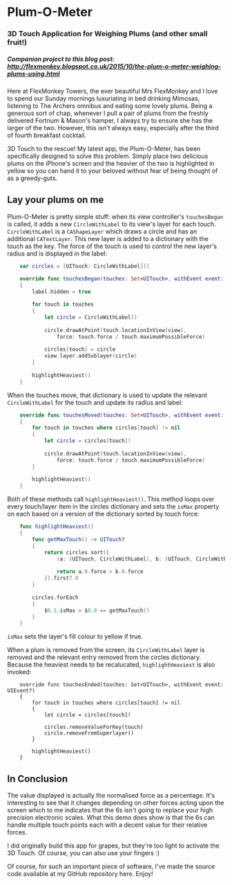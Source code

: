 # Plum-O-Meter
### 3D Touch Application for Weighing Plums (and other small fruit!)

##### _Companion project to this blog post: http://flexmonkey.blogspot.co.uk/2015/10/the-plum-o-meter-weighing-plums-using.html_

Here at FlexMonkey Towers, the ever beautiful Mrs FlexMonkey and I love to spend our Sunday mornings luxuriating in bed drinking Mimosas, listening to The Archers omnibus and eating some lovely plums. Being a generous sort of chap, whenever I pull a pair of plums from the freshly delivered Fortnum & Mason's hamper, I always try to ensure she has the larger of the two. However, this isn't always easy, especially after the third of fourth breakfast cocktail.

3D Touch to the rescue! My latest app, the Plum-O-Meter, has been specifically designed to solve this problem. Simply place two delicious plums on the iPhone's screen and the heavier of the two is highlighted in yellow so you can hand it to your beloved without fear of being thought of as a greedy-guts.

## Lay your plums on me

Plum-O-Meter is pretty simple stuff: when its view controller's `touchesBegan` is called, it  adds a new `CircleWithLabel` to its view's layer for each touch. `CircleWithLabel` is a `CAShapeLayer` which draws a circle and has an additional `CATextLayer`. This new layer is added to a dictionary with the touch as the key. The force of the touch is used to control the new layer's radius and is displayed in the label:

```swift
    var circles = [UITouch: CircleWithLabel]()

    override func touchesBegan(touches: Set<UITouch>, withEvent event: UIEvent?)
    {
        label.hidden = true
        
        for touch in touches
        {
            let circle = CircleWithLabel()
            
            circle.drawAtPoint(touch.locationInView(view),
                force: touch.force / touch.maximumPossibleForce)
            
            circles[touch] = circle
            view.layer.addSublayer(circle)
        }
        
        highlightHeaviest()
    }
```

When the touches move, that dictionary is used to update the relevant `CircleWithLabel` for the touch and update its radius and label:

```swift
    override func touchesMoved(touches: Set<UITouch>, withEvent event: UIEvent?)
    {
        for touch in touches where circles[touch] != nil
        {
            let circle = circles[touch]!
            
            circle.drawAtPoint(touch.locationInView(view),
                force: touch.force / touch.maximumPossibleForce)
        }
        
        highlightHeaviest()
    }
```

Both of these methods call `highlightHeaviest()`. This method loops over every touch/layer item in the circles dictionary and sets the `isMax` property on each based on a version of the dictionary sorted by touch force:

```swift
    func highlightHeaviest()
    {
        func getMaxTouch() -> UITouch?
        {
            return circles.sort({
                (a: (UITouch, CircleWithLabel), b: (UITouch, CircleWithLabel)) -> Bool in
                
                return a.0.force > b.0.force
            }).first?.0
        }
        
        circles.forEach
        {
            $0.1.isMax = $0.0 == getMaxTouch()
        }
    }
```

`isMax` sets the layer's fill colour to yellow if true.

When a plum is removed from the screen, its `CircleWithLabel` layer is removed and the relevant entry removed from the circles dictionary. Because the heaviest needs to be recalucated, `highlightHeaviest` is also invoked:

```
    override func touchesEnded(touches: Set<UITouch>, withEvent event: UIEvent?)
    {
        for touch in touches where circles[touch] != nil
        {
            let circle = circles[touch]!
            
            circles.removeValueForKey(touch)
            circle.removeFromSuperlayer()
        }
        
        highlightHeaviest()
    }
```

## In Conclusion

The value displayed is actually the normalised force as a percentage. It's interesting to see that it changes depending on other forces acting upon the screen which to me indicates that the 6s isn't going to replace your high precision electronic scales. What this demo does show is that the 6s can handle multiple touch points each with a decent value for their relative forces.

I did originally build this app for grapes, but they're too light to activate the 3D Touch. Of course, you can also use your fingers :)

Of course, for such an important piece of software, I've made the source code available at my GitHub repository here. Enjoy! 
